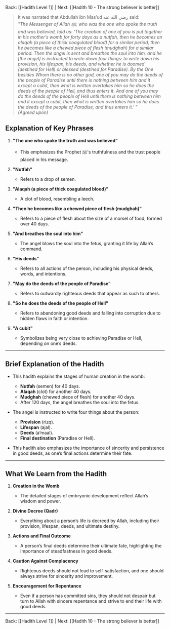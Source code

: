 Back: [[Hadith Level 1]] | Next: [[Hadith 10 - The strong believer is better]]

> It was narrated that Abdullah ibn Mas’ud رضي الله عنه said:  
> *"The Messenger of Allah ﷺ, who was the one who spoke the truth and was believed, told us: 'The creation of one of you is put together in his mother’s womb for forty days as a nutfah, then he becomes an alaqah (a piece of thick coagulated blood) for a similar period, then he becomes like a chewed piece of flesh (mudghah) for a similar period. Then the angel is sent and breathes the soul into him, and he [the angel] is instructed to write down four things: to write down his provision, his lifespan, his deeds, and whether he is doomed (destined for Hell) or blessed (destined for Paradise). By the One besides Whom there is no other god, one of you may do the deeds of the people of Paradise until there is nothing between him and it except a cubit, then what is written overtakes him so he does the deeds of the people of Hell, and thus enters it. And one of you may do the deeds of the people of Hell until there is nothing between him and it except a cubit, then what is written overtakes him so he does the deeds of the people of Paradise, and thus enters it.' "*  
> *(Agreed upon)*  

## Explanation of Key Phrases
1. **"The one who spoke the truth and was believed"**  
   - This emphasizes the Prophet ﷺ's truthfulness and the trust people placed in his message.  

2. **"Nutfah"**  
   - Refers to a drop of semen.  

3. **"Alaqah (a piece of thick coagulated blood)"**  
   - A clot of blood, resembling a leech.  

4. **"Then he becomes like a chewed piece of flesh (mudghah)"**  
   - Refers to a piece of flesh about the size of a morsel of food, formed over 40 days.  

5. **"And breathes the soul into him"**  
   - The angel blows the soul into the fetus, granting it life by Allah’s command.  

6. **"His deeds"**  
   - Refers to all actions of the person, including his physical deeds, words, and intentions.  

7. **"May do the deeds of the people of Paradise"**  
   - Refers to outwardly righteous deeds that appear as such to others.  

8. **"So he does the deeds of the people of Hell"**  
   - Refers to abandoning good deeds and falling into corruption due to hidden flaws in faith or intention.  

9. **"A cubit"**  
   - Symbolizes being very close to achieving Paradise or Hell, depending on one’s deeds.  

---

## Brief Explanation of the Hadith
- This hadith explains the stages of human creation in the womb:  
  - **Nutfah** (semen) for 40 days.  
  - **Alaqah** (clot) for another 40 days.  
  - **Mudghah** (chewed piece of flesh) for another 40 days.  
  - After 120 days, the angel breathes the soul into the fetus.  

- The angel is instructed to write four things about the person:  
  - **Provision** (rizq).  
  - **Lifespan** (ajal).  
  - **Deeds** (a’maal).  
  - **Final destination** (Paradise or Hell).  

- This hadith also emphasizes the importance of sincerity and persistence in good deeds, as one’s final actions determine their fate.  

---

## What We Learn from the Hadith
1. **Creation in the Womb**  
   - The detailed stages of embryonic development reflect Allah’s wisdom and power.  

2. **Divine Decree (Qadr)**  
   - Everything about a person’s life is decreed by Allah, including their provision, lifespan, deeds, and ultimate destiny.  

3. **Actions and Final Outcome**  
   - A person’s final deeds determine their ultimate fate, highlighting the importance of steadfastness in good deeds.  

4. **Caution Against Complacency**  
   - Righteous deeds should not lead to self-satisfaction, and one should always strive for sincerity and improvement.  

5. **Encouragement for Repentance**  
   - Even if a person has committed sins, they should not despair but turn to Allah with sincere repentance and strive to end their life with good deeds.  

---

Back: [[Hadith Level 1]] | Next: [[Hadith 10 - The strong believer is better]]